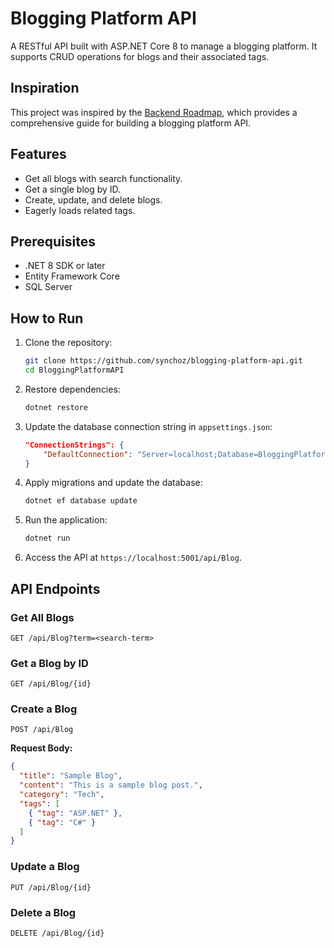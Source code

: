 
# Blogging Platform API

A RESTful API built with ASP.NET Core 8 to manage a blogging platform. It supports CRUD operations for blogs and their associated tags.

## Inspiration
This project was inspired by the [Backend Roadmap](https://roadmap.sh/projects/blogging-platform-api), which provides a comprehensive guide for building a blogging platform API.

## Features
- Get all blogs with search functionality.
- Get a single blog by ID.
- Create, update, and delete blogs.
- Eagerly loads related tags.

## Prerequisites
- .NET 8 SDK or later
- Entity Framework Core
- SQL Server

## How to Run
1. Clone the repository:
   ```bash
   git clone https://github.com/synchoz/blogging-platform-api.git
   cd BloggingPlatformAPI
   ```

2. Restore dependencies:
   ```bash
   dotnet restore
   ```

3. Update the database connection string in `appsettings.json`:
   ```json
   "ConnectionStrings": {
       "DefaultConnection": "Server=localhost;Database=BloggingPlatform;Trusted_Connection=True;"
   }
   ```

4. Apply migrations and update the database:
   ```bash
   dotnet ef database update
   ```

5. Run the application:
   ```bash
   dotnet run
   ```

6. Access the API at `https://localhost:5001/api/Blog`.

## API Endpoints
### Get All Blogs
`GET /api/Blog?term=<search-term>`

### Get a Blog by ID
`GET /api/Blog/{id}`

### Create a Blog
`POST /api/Blog`

**Request Body:**
```json
{
  "title": "Sample Blog",
  "content": "This is a sample blog post.",
  "category": "Tech",
  "tags": [
    { "tag": "ASP.NET" },
    { "tag": "C#" }
  ]
}
```

### Update a Blog
`PUT /api/Blog/{id}`

### Delete a Blog
`DELETE /api/Blog/{id}`
